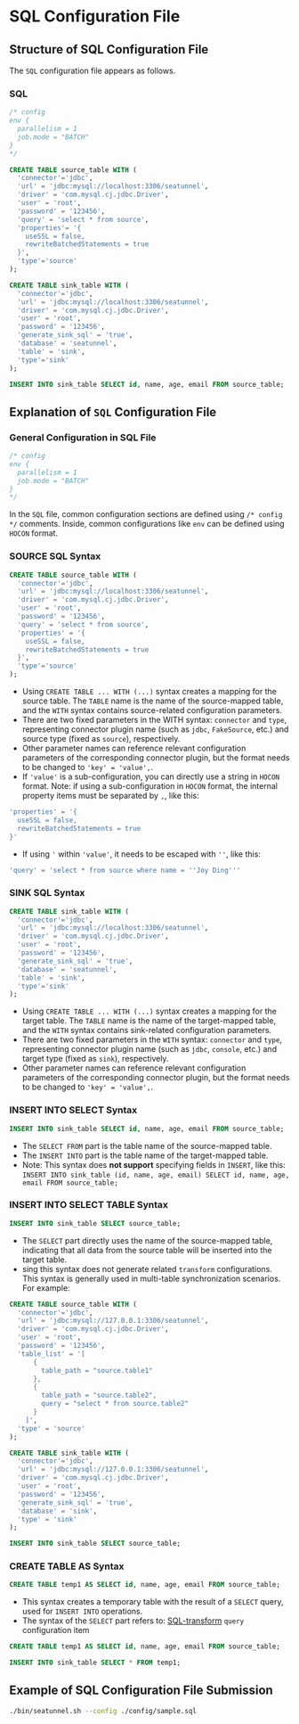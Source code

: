 # SQL Configuration File

## Structure of SQL Configuration File

The `SQL` configuration file appears as follows.

### SQL

```sql
/* config
env {
  parallelism = 1
  job.mode = "BATCH"
}
*/

CREATE TABLE source_table WITH (
  'connector'='jdbc',
  'url' = 'jdbc:mysql://localhost:3306/seatunnel',
  'driver' = 'com.mysql.cj.jdbc.Driver',
  'user' = 'root',
  'password' = '123456',
  'query' = 'select * from source',
  'properties'= '{
    useSSL = false,
    rewriteBatchedStatements = true
  }',
  'type'='source'
);

CREATE TABLE sink_table WITH (
  'connector'='jdbc',
  'url' = 'jdbc:mysql://localhost:3306/seatunnel',
  'driver' = 'com.mysql.cj.jdbc.Driver',
  'user' = 'root',
  'password' = '123456',
  'generate_sink_sql' = 'true',
  'database' = 'seatunnel',
  'table' = 'sink',
  'type'='sink'
);

INSERT INTO sink_table SELECT id, name, age, email FROM source_table;
```

## Explanation of `SQL` Configuration File

### General Configuration in SQL File

```sql
/* config
env {
  parallelism = 1
  job.mode = "BATCH"
}
*/
```

In the `SQL` file, common configuration sections are defined using `/* config */` comments. Inside, common configurations like `env` can be defined using `HOCON` format.

### SOURCE SQL Syntax

```sql
CREATE TABLE source_table WITH (
  'connector'='jdbc',
  'url' = 'jdbc:mysql://localhost:3306/seatunnel',
  'driver' = 'com.mysql.cj.jdbc.Driver',
  'user' = 'root',
  'password' = '123456',
  'query' = 'select * from source',
  'properties' = '{
    useSSL = false,
    rewriteBatchedStatements = true
  }',
  'type'='source'
);
```

* Using `CREATE TABLE ... WITH (...)` syntax creates a mapping for the source table. The `TABLE` name is the name of the source-mapped table, and the `WITH` syntax contains source-related configuration parameters.
* There are two fixed parameters in the WITH syntax: `connector` and `type`, representing connector plugin name (such as `jdbc`, `FakeSource`, etc.) and source type (fixed as `source`), respectively.
* Other parameter names can reference relevant configuration parameters of the corresponding connector plugin, but the format needs to be changed to `'key' = 'value',`.
* If `'value'` is a sub-configuration, you can directly use a string in `HOCON` format. Note: if using a sub-configuration in `HOCON` format, the internal property items must be separated by `,`, like this:

```sql
'properties' = '{
  useSSL = false,
  rewriteBatchedStatements = true
}'
```

* If using `'` within `'value'`, it needs to be escaped with `''`, like this:

```sql
'query' = 'select * from source where name = ''Joy Ding'''
```

### SINK SQL Syntax

```sql
CREATE TABLE sink_table WITH (
  'connector'='jdbc',
  'url' = 'jdbc:mysql://localhost:3306/seatunnel',
  'driver' = 'com.mysql.cj.jdbc.Driver',
  'user' = 'root',
  'password' = '123456',
  'generate_sink_sql' = 'true',
  'database' = 'seatunnel',
  'table' = 'sink',
  'type'='sink'
);
```

* Using `CREATE TABLE ... WITH (...)` syntax creates a mapping for the target table. The `TABLE` name is the name of the target-mapped table, and the `WITH` syntax contains sink-related configuration parameters.
* There are two fixed parameters in the `WITH` syntax: `connector` and `type`, representing connector plugin name (such as `jdbc`, `console`, etc.) and target type (fixed as `sink`), respectively.
* Other parameter names can reference relevant configuration parameters of the corresponding connector plugin, but the format needs to be changed to `'key' = 'value',`.

### INSERT INTO SELECT Syntax

```sql
INSERT INTO sink_table SELECT id, name, age, email FROM source_table;
```

* The `SELECT FROM` part is the table name of the source-mapped table.
* The `INSERT INTO` part is the table name of the target-mapped table.
* Note: This syntax does **not support** specifying fields in `INSERT`, like this: `INSERT INTO sink_table (id, name, age, email) SELECT id, name, age, email FROM source_table;`

### INSERT INTO SELECT TABLE Syntax

```sql
INSERT INTO sink_table SELECT source_table;
```

* The `SELECT` part directly uses the name of the source-mapped table, indicating that all data from the source table will be inserted into the target table.
* sing this syntax does not generate related `transform` configurations. This syntax is generally used in multi-table synchronization scenarios. For example:

```sql
CREATE TABLE source_table WITH (
  'connector'='jdbc',
  'url' = 'jdbc:mysql://127.0.0.1:3306/seatunnel',
  'driver' = 'com.mysql.cj.jdbc.Driver',
  'user' = 'root',
  'password' = '123456',
  'table_list' = '[
      {
        table_path = "source.table1"
      },
      {
        table_path = "source.table2",
        query = "select * from source.table2"
      }
    ]',
  'type' = 'source'
);

CREATE TABLE sink_table WITH (
  'connector'='jdbc',
  'url' = 'jdbc:mysql://127.0.0.1:3306/seatunnel',
  'driver' = 'com.mysql.cj.jdbc.Driver',
  'user' = 'root',
  'password' = '123456',
  'generate_sink_sql' = 'true',
  'database' = 'sink',
  'type' = 'sink'
);

INSERT INTO sink_table SELECT source_table;
```

### CREATE TABLE AS Syntax

```sql
CREATE TABLE temp1 AS SELECT id, name, age, email FROM source_table;
```

* This syntax creates a temporary table with the result of a `SELECT` query, used for `INSERT INTO` operations.
* The syntax of the `SELECT` part refers to: [SQL-transform](../transform-v2/sql.md) `query` configuration item

```sql
CREATE TABLE temp1 AS SELECT id, name, age, email FROM source_table;

INSERT INTO sink_table SELECT * FROM temp1;
```

## Example of SQL Configuration File Submission

```bash
./bin/seatunnel.sh --config ./config/sample.sql
```

